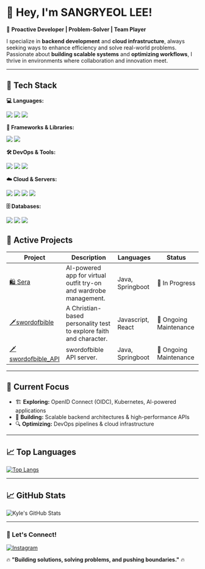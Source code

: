 # 👋 Hey, I'm SANGRYEOL LEE!  

🚀 **Proactive Developer | Problem-Solver | Team Player**  

I specialize in **backend development** and **cloud infrastructure**, always seeking ways to enhance efficiency and solve real-world problems. Passionate about **building scalable systems** and **optimizing workflows**, I thrive in environments where collaboration and innovation meet.  

---  

## 🚀 Tech Stack  

**💻 Languages:**  
<p>
<img src="https://img.shields.io/badge/Java-ED8B00?style=for-the-badge&logo=openjdk&logoColor=white">
<img src="https://img.shields.io/badge/JavaScript-F7DF1E?style=for-the-badge&logo=JavaScript&logoColor=white">
<img src="https://img.shields.io/badge/TypeScript-007ACC?style=for-the-badge&logo=typescript&logoColor=white">
</p>

**🚀 Frameworks & Libraries:**  
<p>
<img src="https://img.shields.io/badge/Spring Boot-6DB33F?style=for-the-badge&logo=Spring Boot&logoColor=white">
<img src="https://img.shields.io/badge/React-20232A?style=for-the-badge&logo=react&logoColor=61DAFB">
</p>

**🛠 DevOps & Tools:**  
<p>
<img src="https://img.shields.io/badge/docker-%230db7ed.svg?style=for-the-badge&logo=docker&logoColor=white">
<img src="https://img.shields.io/badge/git-%23F05033.svg?style=for-the-badge&logo=git&logoColor=white">
<img src="https://img.shields.io/badge/jenkins-%232C5263.svg?style=for-the-badge&logo=jenkins&logoColor=white"> 
</p>

**☁️ Cloud & Servers:**  
<p>
<img src="https://img.shields.io/badge/AWS-%23FF9900.svg?style=for-the-badge&logo=amazon-aws&logoColor=white">
<img src="https://img.shields.io/badge/Oracle-F80000?style=for-the-badge&logo=oracle&logoColor=black">
<img src="https://img.shields.io/badge/nginx-%23009639.svg?style=for-the-badge&logo=nginx&logoColor=white">
<img src="https://img.shields.io/badge/apache%20tomcat-%23F8DC75.svg?style=for-the-badge&logo=apache-tomcat&logoColor=black"> 
</p>

**🗄️ Databases:**  
<p>
  <img src="https://img.shields.io/badge/Oracle-F80000?style=for-the-badge&logo=Oracle&logoColor=white">
  <img src="https://img.shields.io/badge/MySQL-00000F?style=for-the-badge&logo=mysql&logoColor=white"> 
  <img src="https://img.shields.io/badge/Redis-DD0031?style=for-the-badge&logo=redis&logoColor=white">
</p>



## 🚀 Active Projects  

| Project | Description | Languages| Status |
|---------|------------|--------|--------|
| [🛍️ Sera](https://github.com/your-github-repo) | AI-powered app for virtual outfit try-on and wardrobe management. |Java, Springboot| 🔄 In Progress |
| [🗡️swordofbible](https://github.com/knmlww/swordofbible) | A Christian-based personality test to explore faith and character. |Javascript, React | 🔨 Ongoing Maintenance |
| [🗡️swordofbible_API](https://github.com/knmlww/swordofbible_API) | swordofbible API server.| Java, Springboot| 🔨 Ongoing Maintenance |


---

## 📌 Current Focus  
- 🏗 **Exploring:** OpenID Connect (OIDC), Kubernetes, AI-powered applications  
- 🚀 **Building:** Scalable backend architectures & high-performance APIs  
- 🔍 **Optimizing:** DevOps pipelines & cloud infrastructure  

---

## 📈 Top Languages
[![Top Langs](https://github-readme-stats.vercel.app/api/top-langs/?username=knmlww)](https://github.com/anuraghazra/github-readme-stats)

---

## 📈 GitHub Stats  
![Kyle's GitHub Stats](https://github-readme-stats.vercel.app/api?username=knmlww&show_icons=true&theme=dark)  

---
### 🌱 Let's Connect!  

[![Instagram](https://img.shields.io/badge/Instagram-%23E4405F.svg?style=for-the-badge&logo=Instagram&logoColor=white)](https://www.instagram.com/sincerarsr/)  


🔥 **"Building solutions, solving problems, and pushing boundaries."** 🔥
